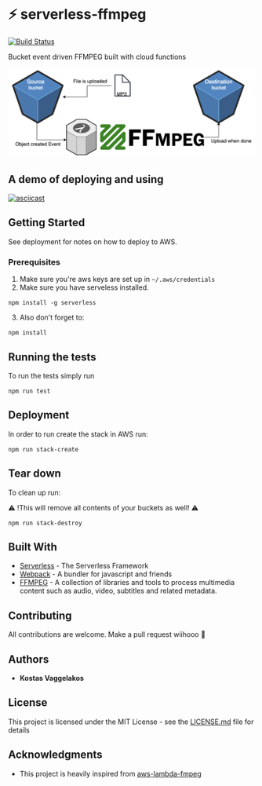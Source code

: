 # ⚡ serverless-ffmpeg

[![Build Status](https://travis-ci.org/kvaggelakos/serverless-ffmpeg.svg?branch=master)](https://travis-ci.org/kvaggelakos/serverless-ffmpeg)

Bucket event driven FFMPEG built with cloud functions

[![architecture](./architecture.png)](./architecture.png)

## A demo of deploying and using

[![asciicast](https://asciinema.org/a/154418.png)](https://asciinema.org/a/154418)


## Getting Started

See deployment for notes on how to deploy to AWS.

### Prerequisites

1. Make sure you're aws keys are set up in `~/.aws/credentials`
2. Make sure you have serveless installed.

```
npm install -g serverless
```

3. Also don't forget to:

```
npm install
```

## Running the tests

To run the tests simply run

```
npm run test
```

## Deployment

In order to run create the stack in AWS run:

```
npm run stack-create
```

## Tear down

To clean up run:

⚠️ !This will remove all contents of your buckets as well! ⚠️

```
npm run stack-destroy
```


## Built With

* [Serverless](https://github.com/serverless/serverless) - The Serverless Framework
* [Webpack](https://github.com/webpack/webpack) - A bundler for javascript and friends
* [FFMPEG](https://github.com/FFmpeg/FFmpeg) - A collection of libraries and tools to process multimedia content such as audio, video, subtitles and related metadata.

## Contributing

All contributions are welcome. Make a pull request wiihooo 🤠

## Authors

* **Kostas Vaggelakos**

## License

This project is licensed under the MIT License - see the [LICENSE.md](LICENSE.md) file for details

## Acknowledgments

* This project is heavily inspired from [aws-lambda-fmpeg](https://github.com/binoculars/aws-lambda-ffmpeg)
